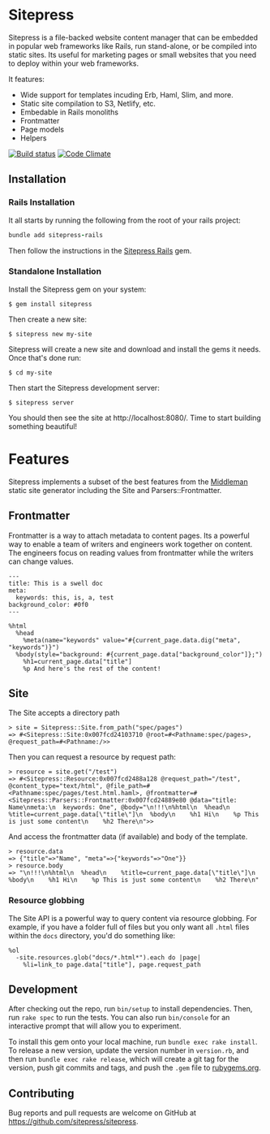 # Sitepress

Sitepress is a file-backed website content manager that can be embedded in popular web frameworks like Rails, run stand-alone, or be compiled into static sites. Its useful for marketing pages or small websites that you need to deploy within your web frameworks.

It features:

* Wide support for templates incuding Erb, Haml, Slim, and more.
* Static site compilation to S3, Netlify, etc.
* Embedable in Rails monoliths
* Frontmatter
* Page models
* Helpers

[![Build status](https://github.com/sitepress/sitepress/actions/workflows/test.yml/badge.svg?branch=main)](https://github.com/sitepress/sitepress/actions/workflows/test.yml) [![Code Climate](https://codeclimate.com/github/sitepress/sitepress/badges/gpa.svg)](https://codeclimate.com/github/sitepress/sitepress)

## Installation

### Rails Installation

It all starts by running the following from the root of your rails project:

```ruby
bundle add sitepress-rails
```

Then follow the instructions in the [Sitepress Rails](./sitepress-rails) gem.

### Standalone Installation

Install the Sitepress gem on your system:

    $ gem install sitepress

Then create a new site:

    $ sitepress new my-site

Sitepress will create a new site and download and install the gems it needs. Once that's done run:

    $ cd my-site

Then start the Sitepress development server:

    $ sitepress server

You should then see the site at http://localhost:8080/. Time to start building something beautiful!

# Features

Sitepress implements a subset of the best features from the [Middleman](http://www.middlemanapp.com/) static site generator including the Site and Parsers::Frontmatter.

## Frontmatter

Frontmatter is a way to attach metadata to content pages. Its a powerful way to enable a team of writers and engineers work together on content. The engineers focus on reading values from frontmatter while the writers can change values.

```haml
---
title: This is a swell doc
meta:
  keywords: this, is, a, test
background_color: #0f0
---

%html
  %head
    %meta(name="keywords" value="#{current_page.data.dig("meta", "keywords")}")
  %body(style="background: #{current_page.data["background_color"]};")
    %h1=current_page.data["title"]
    %p And here's the rest of the content!
```

## Site

The Site accepts a directory path

```irb
> site = Sitepress::Site.from_path("spec/pages")
=> #<Sitepress::Site:0x007fcd24103710 @root=#<Pathname:spec/pages>, @request_path=#<Pathname:/>>
```

Then you can request a resource by request path:

```irb
> resource = site.get("/test")
=> #<Sitepress::Resource:0x007fcd2488a128 @request_path="/test", @content_type="text/html", @file_path=#<Pathname:spec/pages/test.html.haml>, @frontmatter=#<Sitepress::Parsers::Frontmatter:0x007fcd24889e80 @data="title: Name\nmeta:\n  keywords: One", @body="\n!!!\n%html\n  %head\n    %title=current_page.data[\"title\"]\n  %body\n    %h1 Hi\n    %p This is just some content\n    %h2 There\n">>
```

And access the frontmatter data (if available) and body of the template.

```irb
> resource.data
=> {"title"=>"Name", "meta"=>{"keywords"=>"One"}}
> resource.body
=> "\n!!!\n%html\n  %head\n    %title=current_page.data[\"title\"]\n  %body\n    %h1 Hi\n    %p This is just some content\n    %h2 There\n"
```

### Resource globbing

The Site API is a powerful way to query content via resource globbing. For example, if you have a folder full of files but you only want all `.html` files within the `docs` directory, you'd do something like:

```haml
%ol
  -site.resources.glob("docs/*.html*").each do |page|
    %li=link_to page.data["title"], page.request_path
```

## Development

After checking out the repo, run `bin/setup` to install dependencies. Then, run `rake spec` to run the tests. You can also run `bin/console` for an interactive prompt that will allow you to experiment.

To install this gem onto your local machine, run `bundle exec rake install`. To release a new version, update the version number in `version.rb`, and then run `bundle exec rake release`, which will create a git tag for the version, push git commits and tags, and push the `.gem` file to [rubygems.org](https://rubygems.org).

## Contributing

Bug reports and pull requests are welcome on GitHub at https://github.com/sitepress/sitepress.
